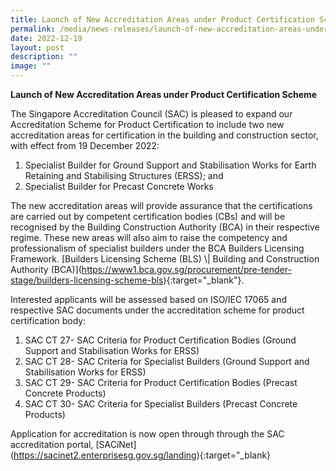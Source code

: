 ```yaml
---
title: Launch of New Accreditation Areas under Product Certification Scheme
permalink: /media/news-releases/launch-of-new-accreditation-areas-under-product-certification-scheme/
date: 2022-12-19
layout: post
description: ""
image: ""
---
```

**Launch of New Accreditation Areas under Product Certification Scheme**

The Singapore Accreditation Council (SAC) is pleased to expand our Accreditation Scheme for Product Certification to include two new accreditation areas for certification in the building and construction sector, with effect from 19 December 2022: 

1. Specialist Builder for Ground Support and Stabilisation Works for Earth Retaining and Stabilising Structures (ERSS); and 
2. Specialist Builder for Precast Concrete Works

The new accreditation areas will provide assurance that the certifications are carried out by competent certification bodies (CBs) and will be recognised by the Building Construction Authority (BCA) in their respective regime. These new areas will also aim to raise the competency and professionalism of specialist builders under the BCA Builders Licensing Framework. \[Builders Licensing Scheme (BLS) \\| Building and Construction Authority (BCA)\](https://www1.bca.gov.sg/procurement/pre-tender-stage/builders-licensing-scheme-bls){:target="\_blank"}.

Interested applicants will be assessed based on ISO/IEC 17065 and respective SAC documents under the accreditation scheme for product certification body:
1.	SAC CT 27- SAC Criteria for Product Certification Bodies (Ground Support and Stabilisation Works for ERSS)
2.	SAC CT 28- SAC Criteria for Specialist Builders (Ground Support and Stabilisation Works for ERSS)
3.	SAC CT 29- SAC Criteria for Product Certification Bodies (Precast Concrete Products)
4.	SAC CT 30- SAC Criteria for Specialist Builders (Precast Concrete Products)

Application for accreditation is now open through through the SAC accreditation portal, \[SACiNet\](https://sacinet2.enterprisesg.gov.sg/landing){:target="\_blank}